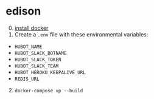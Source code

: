 # edison

0. [install docker](https://docs.docker.com/engine/installation/)
1. Create a `.env` file with these environmental variables:
  * `HUBOT_NAME`
  * `HUBOT_SLACK_BOTNAME`
  * `HUBOT_SLACK_TOKEN`
  * `HUBOT_SLACK_TEAM`
  * `HUBOT_HEROKU_KEEPALIVE_URL`
  * `REDIS_URL`
2. `docker-compose up --build`
